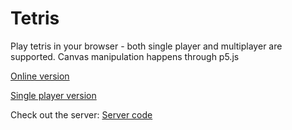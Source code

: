 # Tetris
Play tetris in your browser - both single player and multiplayer are supported. Canvas manipulation happens through p5.js

[Online version](https://tetris-dewaeq.netlify.app)

[Single player version](https://tetris-single.netlify.app)

Check out the server:
[Server code](https://github.com/Dewaeq/tetris-server)
